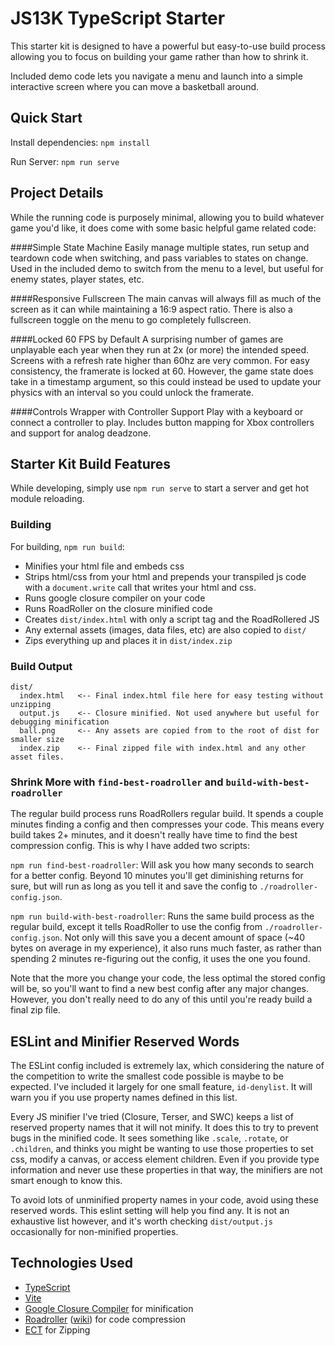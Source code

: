 # JS13K TypeScript Starter

This starter kit is designed to have a powerful but easy-to-use build process allowing you to focus on building your
game rather than how to shrink it. 

Included demo code lets you navigate a menu and launch into a simple interactive
screen where you can move a basketball around.

## Quick Start

Install dependencies: `npm install`

Run Server: `npm run serve`

## Project Details
While the running code is purposely minimal, allowing you to build whatever game you'd like, it does come with some
basic helpful game related code:

####Simple State Machine 
Easily manage multiple states, run setup and teardown code when switching, and pass variables
  to states on change. Used in the included demo to switch from the menu to a level, but useful for enemy states, player states, etc.

####Responsive Fullscreen
The main canvas will always fill as much of the screen as it can while maintaining a 16:9
  aspect ratio. There is also a fullscreen toggle on the menu to go completely fullscreen.

####Locked 60 FPS by Default
A surprising number of games are unplayable each year when they run at 2x (or more)
  the intended speed. Screens with a refresh rate higher than 60hz are very common. For easy consistency,
  the framerate is locked at 60. However, the game state does take in a timestamp argument, so this could instead be
  used to update your physics with an interval so you could unlock the framerate.

####Controls Wrapper with Controller Support
Play with a keyboard or connect a controller to play. Includes button mapping for Xbox controllers and support for analog deadzone.

## Starter Kit Build Features
While developing, simply use `npm run serve` to start a server and get hot module reloading.


### Building
For building, `npm run build`:
* Minifies your html file and embeds css
* Strips html/css from your html and prepends your transpiled js code with a `document.write` call that writes your html and css.
* Runs google closure compiler on your code
* Runs RoadRoller on the closure minified code
* Creates `dist/index.html` with only a script tag and the RoadRollered JS
* Any external assets (images, data files, etc) are also copied to `dist/`
* Zips everything up and places it in `dist/index.zip`

### Build Output
```
dist/
  index.html   <-- Final index.html file here for easy testing without unzipping
  output.js    <-- Closure minified. Not used anywhere but useful for debugging minification
  ball.png     <-- Any assets are copied from to the root of dist for smaller size
  index.zip    <-- Final zipped file with index.html and any other asset files.
```

### Shrink More with `find-best-roadroller` and `build-with-best-roadroller`
The regular build process runs RoadRollers regular build. It spends a couple minutes finding a config and
then compresses your code. This means every build takes 2+ minutes, and it doesn't really have time to find
the best compression config. This is why I have added two scripts: 

`npm run find-best-roadroller`: Will ask you how many seconds to search for a better config. Beyond 10 minutes you'll 
get diminishing returns for sure, but will run as long as you tell it and save the config to `./roadroller-config.json`.

`npm run build-with-best-roadroller`: Runs the same build process as the regular build, except it tells RoadRoller to
use the config from `./roadroller-config.json`. Not only will this save you a decent amount of space 
(~40 bytes on average in my experience), it also runs much faster, as rather than spending 2 minutes re-figuring out
the config, it uses the one you found.

Note that the more you change your code, the less optimal the stored config will be, so you'll want to find a new best
config after any major changes. However, you don't really need to do any of this until you're ready build a final zip file.

## ESLint and Minifier Reserved Words

The ESLint config included is extremely lax, which considering the nature of the competition to write the smallest code
possible is maybe to be expected. I've included it largely for one small feature, `id-denylist`. It will warn you if
you use property names defined in this list.

Every JS minifier I've tried (Closure, Terser, and SWC) keeps a list of reserved property names that it will not minify.
It does this to try to prevent bugs in the minified code. It sees something like `.scale`, `.rotate`, or `.children`,
and thinks you might be wanting to use those properties to set css, modify a canvas, or access element children. Even if
you provide type information and never use these properties in that way, the minifiers are not smart enough to know this.

To avoid lots of unminified property names in your code, avoid using these reserved words. This eslint setting will help
you find any. It is not an exhaustive list however, and it's worth checking `dist/output.js` occasionally for non-minified
properties.

## Technologies Used
* [TypeScript](https://www.typescriptlang.org/)
* [Vite](https://vitejs.dev/)
* [Google Closure Compiler](https://developers.google.com/closure/compiler) for minification
* [Roadroller](https://github.com/lifthrasiir/roadroller) ([wiki](https://github.com/lifthrasiir/roadroller/wiki)) for code compression
* [ECT](https://github.com/fhanau/Efficient-Compression-Tool) for Zipping
